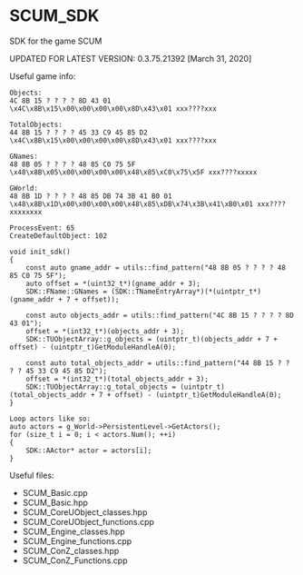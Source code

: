 # SCUM_SDK
SDK for the game SCUM

UPDATED FOR LATEST VERSION: 0.3.75.21392 [March 31, 2020]

Useful game info:
```
Objects:
4C 8B 15 ? ? ? ? 8D 43 01
\x4C\x8B\x15\x00\x00\x00\x00\x8D\x43\x01 xxx????xxx

TotalObjects: 
44 8B 15 ? ? ? ? 45 33 C9 45 85 D2
\x4C\x8B\x15\x00\x00\x00\x00\x8D\x43\x01 xxx????xxx

GNames:
48 8B 05 ? ? ? ? 48 85 C0 75 5F
\x48\x8B\x05\x00\x00\x00\x00\x48\x85\xC0\x75\x5F xxx????xxxxx

GWorld:
48 8B 1D ? ? ? ? 48 85 DB 74 3B 41 B0 01
\x48\x8B\x1D\x00\x00\x00\x00\x48\x85\xDB\x74\x3B\x41\xB0\x01 xxx????xxxxxxxx

ProcessEvent: 65
CreateDefaultObject: 102

void init_sdk()
{
	const auto gname_addr = utils::find_pattern("48 8B 05 ? ? ? ? 48 85 C0 75 5F");
	auto offset = *(uint32_t*)(gname_addr + 3);
	SDK::FName::GNames = (SDK::TNameEntryArray*)(*(uintptr_t*)(gname_addr + 7 + offset));

	const auto objects_addr = utils::find_pattern("4C 8B 15 ? ? ? ? 8D 43 01");
	offset = *(int32_t*)(objects_addr + 3);
	SDK::TUObjectArray::g_objects = (uintptr_t)(objects_addr + 7 + offset) - (uintptr_t)GetModuleHandleA(0);

	const auto total_objects_addr = utils::find_pattern("44 8B 15 ? ? ? ? 45 33 C9 45 85 D2");
	offset = *(int32_t*)(total_objects_addr + 3);
	SDK::TUObjectArray::g_total_objects = (uintptr_t)(total_objects_addr + 7 + offset) - (uintptr_t)GetModuleHandleA(0);
}

Loop actors like so:
auto actors = g_World->PersistentLevel->GetActors();
for (size_t i = 0; i < actors.Num(); ++i)
{
	SDK::AActor* actor = actors[i];
}
```

Useful files:
- SCUM_Basic.cpp
- SCUM_Basic.hpp
- SCUM_CoreUObject_classes.hpp
- SCUM_CoreUObject_functions.cpp
- SCUM_Engine_classes.hpp
- SCUM_Engine_functions.cpp
- SCUM_ConZ_classes.hpp
- SCUM_ConZ_Functions.cpp
